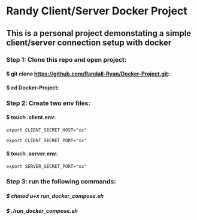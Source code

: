 # Randy Client/Server Docker Project

## This is a personal project demonstating a simple client/server connection setup with docker

### Step 1: Clone this repo and open project:

#### $ git clone https://github.com/Randall-Ryan/Docker-Project.git:

#### $ cd Docker-Project:

### Step 2: Create two env files:

#### $ touch .client.env:

```
export CLIENT_SECRET_HOST="xx"

export CLIENT_SECRET_PORT="xx"
```

#### $ touch .server.env:

```
export SERVER_SECRET_PORT="xx"
```

### Step 3: run the following commands:

##### $ chmod u+x run_docker_compose.sh

##### $ ./run_docker_compose.sh
